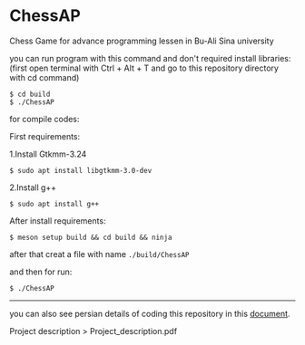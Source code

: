 # ChessAP
Chess Game for advance programming lessen in Bu-Ali Sina university

you can run program with this command and don't required install libraries: (first open terminal with Ctrl + Alt + T and go to this repository directory with cd command)
```
$ cd build
$ ./ChessAP
```

for compile codes:

First requirements:

  1.Install Gtkmm-3.24
  ```
  $ sudo apt install libgtkmm-3.0-dev
  ```
  2.Install g++
  ```
  $ sudo apt install g++
  ```
After install requirements:
```
$ meson setup build && cd build && ninja
```
after that creat a file with name ```./build/ChessAP```

and then for run:
```
$ ./ChessAP
```
-------
you can also see persian details of coding this repository in this 
<a href="https://docs.google.com/document/d/1Zs9lblVAralvgB18gGBq8tshjUVgr7yMolv_XBSwxxM/edit?usp=sharing
">document</a>.


Project description > Project_description.pdf
